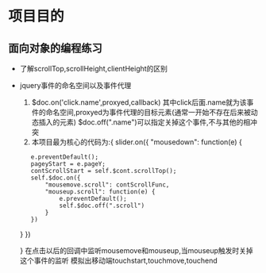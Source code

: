 # 项目目的

## 面向对象的编程练习

- 了解scrollTop,scrollHeight,clientHeight的区别

- jquery事件的命名空间以及事件代理

  1. $doc.on('click.name',proxyed,callback) 其中click后面.name就为该事件的命名空间,proxyed为事件代理的目标元素(通常一开始不存在后来被动态插入的元素) $doc.off(".name")可以指定关掉这个事件,不与其他的相冲突
  2. 本项目最为核心的代码为:{ slider.on({ "mousedown": function(e) {

    ```
       e.preventDefault();
       pageyStart = e.pageY;
       contScrollStart = self.$cont.scrollTop();
       self.$doc.on({
           "mousemove.scroll": contScrollFunc,
           "mouseup.scroll": function(e) {
               e.preventDefault();
               self.$doc.off(".scroll")
           }
       })
    ```

     } })

  } 在点击以后的回调中监听mousemove和mouseup,当mouseup触发时关掉这个事件的监听 模拟出移动端touchstart,touchmove,touchend
